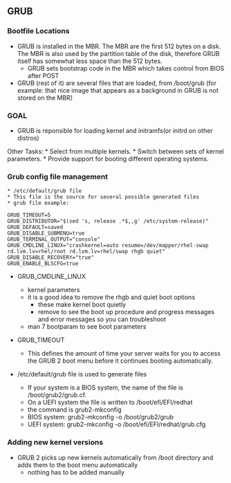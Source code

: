 ## GRUB


### Bootfile Locations 

* GRUB is installed in the MBR. The MBR are the first 512 bytes on a disk. The MBR is also used by the partition table of the disk, therefore GRUB itself has somewhat less space than the 512 bytes.
    * GRUB sets bootstrap code in the MBR which takes control from BIOS after POST
* GRUB (rest of it) are several files that are loaded, from /boot/grub (for example: that nice image that appears as a background in GRUB is not stored on the MBR)



### GOAL
* GRUB is reponsible for loading kernel and initramfs(or initrd on other distros)

Other Tasks:
    * Select from multiple kernels.
    * Switch between sets of kernel parameters.
    * Provide support for booting different operating systems.


### Grub config file management
    * /etc/default/grub file
    * This file is the source for several possible generated files
    * grub file example:
```
GRUB_TIMEOUT=5
GRUB_DISTRIBUTOR="$(sed 's, release .*$,,g' /etc/system-release)"
GRUB_DEFAULT=saved
GRUB_DISABLE_SUBMENU=true
GRUB_TERMINAL_OUTPUT="console"
GRUB_CMDLINE_LINUX="crashkernel=auto resume=/dev/mapper/rhel-swap rd.lvm.lv=rhel/root rd.lvm.lv=rhel/swap rhgb quiet"
GRUB_DISABLE_RECOVERY="true"
GRUB_ENABLE_BLSCFG=true
```

* GRUB_CMDLINE_LINUX
    * kernel parameters
    * it is a good idea to remove the rhgb and quiet boot options 
        * these make kernel boot quietly
        * remove to see the boot up procedure and progress messages and error messages so you can troubleshoot 
    * man 7 bootparam to see boot parameters


* GRUB_TIMEOUT 
    * This defines the amount of time your server waits for you to access the GRUB 2 boot menu before it continues booting automatically.

* /etc/default/grub file is used to generate files 
    * If your system is a BIOS system, the name of the file is /boot/grub2/grub.cf. 
    * On a UEFI system the file is written to /boot/efi/EFI/redhat
    * the command is grub2-mkconfig
    * BIOS system: grub2-mkconfig -o /boot/grub2/grub
    * UEFI system: grub2-mkconfig -o /boot/efi/EFI/redhat/grub.cfg

### Adding new kernel versions
* GRUB 2 picks up new kernels automatically from /boot directory and adds them to the boot menu automatically 
    * nothing has to be added manually





